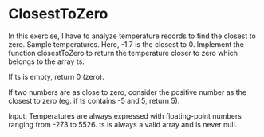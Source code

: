 # ClosestToZero

In this exercise, I have to analyze temperature records to find the closest to zero. 
Sample temperatures. Here, -1.7 is the closest to 0. Implement the function closestToZero to return the temperature closer to zero which belongs to the array ts.

If ts is empty, return 0 (zero).

If two numbers are as close to zero, consider the positive number as the closest to zero (eg. if ts contains -5 and 5, return 5).

Input:
Temperatures are always expressed with floating-point numbers ranging from -273 to 5526.
ts is always a valid array and is never null.
